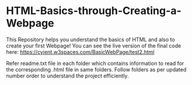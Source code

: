 # HTML-Basics-through-Creating-a-Webpage
This Repository helps you understand the basics of HTML and also to create your first Webpage!
You can see the live version of the final code here: https://cyient.w3spaces.com/BasicWebPage/test2.html

Refer readme.txt file in each folder which contains information to read for the corresponding .html file in same folders. Follow folders as per updated number order to understand the project efficiently.
